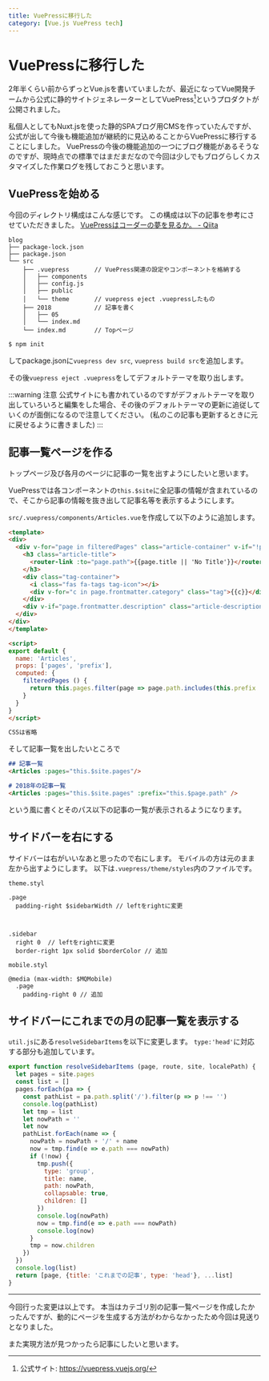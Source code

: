 ```yaml
---
title: VuePressに移行した
category: [Vue.js VuePress tech]
---
```

# VuePressに移行した

2年半くらい前からずっとVue.jsを書いていましたが、最近になってVue開発チームから公式に静的サイトジェネレーターとしてVuePress[^a]というプロダクトが公開されました。

[^a]: 公式サイト: https://vuepress.vuejs.org/

私個人としてもNuxt.jsを使った静的SPAブログ用CMSを作っていたんですが、公式が出して今後も機能追加が継続的に見込めることからVuePressに移行することにしました。
VuePressの今後の機能追加の一つにブログ機能があるそうなのですが、現時点での標準ではまだまだなので今回は少しでもブログらしくカスタマイズした作業ログを残しておこうと思います。

## VuePressを始める
今回のディレクトリ構成はこんな感じです。
この構成は以下の記事を参考にさせていただきました。
[VuePressはコーダーの夢を見るか。 - Qiita](https://qiita.com/gollowars/items/845baa30ceb7cc035919)
```
blog
├── package-lock.json
├── package.json
└── src
    ├── .vuepress       // VuePress関連の設定やコンポーネントを格納する
    │   ├── components
    │   ├── config.js
    │   ├── public
    │   └── theme       // vuepress eject .vuepressしたもの
    ├── 2018            // 記事を書く
    │   ├── 05
    │   └── index.md
    └── index.md        // Topページ
```

```bash
$ npm init
```
してpackage.jsonに`vuepress dev src`, `vuepress build src`を追加します。

その後`vuepress eject .vuepress`をしてデフォルトテーマを取り出します。

:::warning 注意
公式サイトにも書かれているのですがデフォルトテーマを取り出していろいろと編集をした場合、その後のデフォルトテーマの更新に追従していくのが面倒になるので注意してください。
(私のこの記事も更新するときに元に戻せるように書きました)
:::

## 記事一覧ページを作る
トップページ及び各月のページに記事の一覧を出すようにしたいと思います。

VuePressでは各コンポーネントの`this.$site`に全記事の情報が含まれているので、そこから記事の情報を抜き出して記事名等を表示するようにします。

`src/.vuepress/components/Articles.vue`を作成して以下のように追加します。

```html
<template>
<div>
  <div v-for="page in filteredPages" class="article-container" v-if="!page.frontmatter.exclude">
    <h3 class="article-title">
      <router-link :to="page.path">{{page.title || 'No Title'}}</router-link>
    </h3>
    <div class="tag-container">
      <i class="fas fa-tags tag-icon"></i>
      <div v-for="c in page.frontmatter.category" class="tag">{{c}}</div>
    </div>
    <div v-if="page.frontmatter.description" class="article-description">{{page.frontmatter.description}}</div>
  </div>
</div>
</template>

<script>
export default {
  name: 'Articles',
  props: ['pages', 'prefix'],
  computed: {
    filteredPages () {
      return this.pages.filter(page => page.path.includes(this.prefix || ''))
    }
  }
}
</script>

CSSは省略
```

そして記事一覧を出したいところで
```markdown
## 記事一覧
<Articles :pages="this.$site.pages"/>
```

```markdown
# 2018年の記事一覧
<Articles :pages="this.$site.pages" :prefix="this.$page.path" />
```

という風に書くとそのパス以下の記事の一覧が表示されるようになります。

## サイドバーを右にする
サイドバーは右がいいなあと思ったので右にします。
モバイルの方は元のまま左から出すようにします。
以下は`.vuepress/theme/styles`内のファイルです。

`theme.styl`
```stylus
.page
  padding-right $sidebarWidth // leftをrightに変更



.sidebar
  right 0  // leftをrightに変更
  border-right 1px solid $borderColor // 追加
```

`mobile.styl`
```stylus
@media (max-width: $MQMobile)
  .page
    padding-right 0 // 追加
```

## サイドバーにこれまでの月の記事一覧を表示する
`util.js`にある`resolveSidebarItems`を以下に変更します。
`type:'head'`に対応する部分も追加しています。

```javascript
export function resolveSidebarItems (page, route, site, localePath) {
  let pages = site.pages
  const list = []
  pages.forEach(pa => {
    const pathList = pa.path.split('/').filter(p => p !== '')
    console.log(pathList)
    let tmp = list
    let nowPath = ''
    let now
    pathList.forEach(name => {
      nowPath = nowPath + '/' + name
      now = tmp.find(e => e.path === nowPath)
      if (!now) {
        tmp.push({
          type: 'group',
          title: name,
          path: nowPath,
          collapsable: true,
          children: []
        })
        console.log(nowPath)
        now = tmp.find(e => e.path === nowPath)
        console.log(now)
      } 
      tmp = now.children
    })
  })
  console.log(list)
  return [page, {title: 'これまでの記事', type: 'head'}, ...list]
}

```

---
今回行った変更は以上です。
本当はカテゴリ別の記事一覧ページを作成したかったんですが、動的にページを生成する方法がわからなかったため今回は見送りとなりました。

また実現方法が見つかったら記事にしたいと思います。

